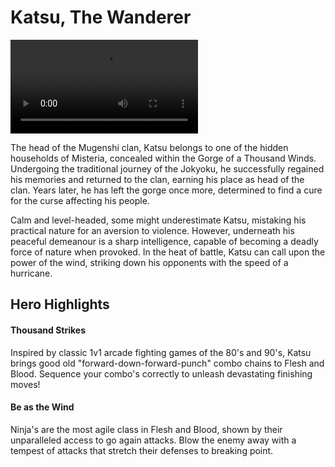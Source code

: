 # Katsu, The Wanderer

<video controls autoplay loop playsinline>
  <source src="https://media.githubusercontent.com/media/nathaneastwood/fablore/main/src/heroes-of-rathe/media/katsu.mp4" type="video/mp4">
</video>

The head of the Mugenshi clan, Katsu belongs to one of the hidden households of Misteria, concealed within the Gorge of a Thousand Winds. Undergoing the traditional journey of the Jokyoku, he successfully regained his memories and returned to the clan, earning his place as head of the clan. Years later, he has left the gorge once more, determined to find a cure for the curse affecting his people.

Calm and level-headed, some might underestimate Katsu, mistaking his practical nature for an aversion to violence. However, underneath his peaceful demeanour is a sharp intelligence, capable of becoming a deadly force of nature when provoked. In the heat of battle, Katsu can call upon the power of the wind, striking down his opponents with the speed of a hurricane.

## Hero Highlights

#### Thousand Strikes

Inspired by classic 1v1 arcade fighting games of the 80's and 90's, Katsu brings good old "forward-down-forward-punch" combo chains to Flesh and Blood. Sequence your combo's correctly to unleash devastating finishing moves!

#### Be as the Wind

Ninja's are the most agile class in Flesh and Blood, shown by their unparalleled access to go again attacks. Blow the enemy away with a tempest of attacks that stretch their defenses to breaking point.
